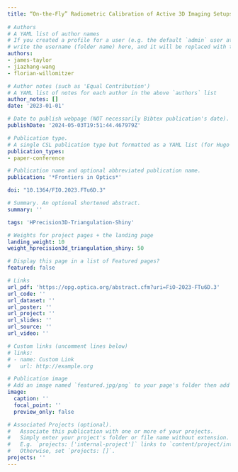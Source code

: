 ```yaml
---
title: “On-the-Fly” Radiometric Calibration of Active 3D Imaging Setups using Superellipse Fitting
  
# Authors
# A YAML list of author names
# If you created a profile for a user (e.g. the default `admin` user at `content/authors/admin/`), 
# write the username (folder name) here, and it will be replaced with their full name and linked to their profile.
authors:
- james-taylor
- jiazhang-wang
- florian-willomitzer

# Author notes (such as 'Equal Contribution')
# A YAML list of notes for each author in the above `authors` list
author_notes: []
date: '2023-01-01'

# Date to publish webpage (NOT necessarily Bibtex publication's date).
publishDate: '2024-05-03T19:51:44.467979Z'

# Publication type.
# A single CSL publication type but formatted as a YAML list (for Hugo requirements).
publication_types:
- paper-conference

# Publication name and optional abbreviated publication name.
publication: '*Frontiers in Optics*'

doi: "10.1364/FIO.2023.FTu6D.3"

# Summary. An optional shortened abstract.
summary: ''

tags: 'HPrecision3D-Triangulation-Shiny'

# Weights for project pages + the landing page
landing_weight: 10
weight_hprecision3d_triangulation_shiny: 50

# Display this page in a list of Featured pages?
featured: false

# Links
url_pdf: 'https://opg.optica.org/abstract.cfm?uri=FiO-2023-FTu6D.3'
url_code: ''
url_dataset: ''
url_poster: ''
url_project: ''
url_slides: ''
url_source: ''
url_video: ''

# Custom links (uncomment lines below)
# links:
# - name: Custom Link
#   url: http://example.org

# Publication image
# Add an image named `featured.jpg/png` to your page's folder then add a caption below.
image:
  caption: ''
  focal_point: ''
  preview_only: false

# Associated Projects (optional).
#   Associate this publication with one or more of your projects.
#   Simply enter your project's folder or file name without extension.
#   E.g. `projects: ['internal-project']` links to `content/project/internal-project/index.md`.
#   Otherwise, set `projects: []`.
projects: ''
---
```

